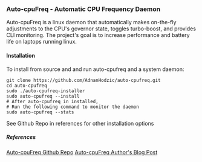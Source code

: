 ### Auto-cpuFreq - Automatic CPU Frequency Daemon
Auto-cpuFreq is a linux daemon that automatically makes on-the-fly adjustments to the CPU's governor state, toggles turbo-boost, and provides CLI monitoring. The project's goal is to increase performance and battery life on laptops running linux. 

#### Installation
To install from source and and run auto-cpufreq and a system daemon:
```
git clone https://github.com/AdnanHodzic/auto-cpufreq.git
cd auto-cpufreq
sudo ./auto-cpufreq-installer
sudo auto-cpufreq --install
# After auto-cpufreq in installed,
# Run the following command to monitor the daemon
sudo auto-cpufreq --stats
```

See Github Repo in references for other installation options
##### References
[Auto-cpuFreq Github Repo](https://github.com/AdnanHodzic/auto-cpufreq)
[Auto-cpuFreq Author's Blog Post](https://foolcontrol.org/?p=3124)